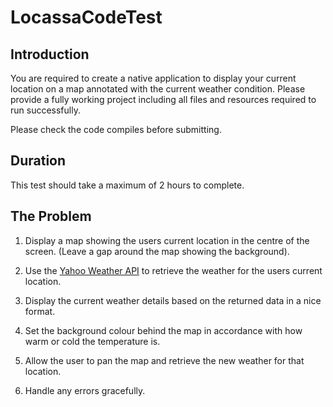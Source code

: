 # LocassaCodeTest

## Introduction

You are required to create a native application to display your current location on a map annotated with the current weather condition. Please provide a fully working project including all files and resources required to run successfully.

Please check the code compiles before submitting.

## Duration

This test should take a maximum of 2 hours to complete.

## The Problem

1. Display a map showing the users current location in the centre of the screen. (Leave a gap around the map showing the background).

2. Use the [Yahoo Weather API](https://developer.yahoo.com/weather) to retrieve the weather for the users current location.

3. Display the current weather details based on the returned data in a nice format.

4. Set the background colour behind the map in accordance with how warm or cold the temperature is.

5. Allow the user to pan the map and retrieve the new weather for that location.

6. Handle any errors gracefully.
